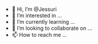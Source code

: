 - 👋 Hi, I’m @Jessuri
- 👀 I’m interested in ...
- 🌱 I’m currently learning ...
- 💞️ I’m looking to collaborate on ...
- 📫 How to reach me ...

<!---
Jessuri/Jessuri is a ✨ special ✨ repository because its `README.md` (this file) appears on your GitHub profile.
You can click the Preview link to take a look at your changes.
--->
